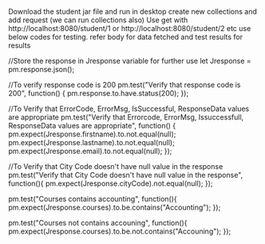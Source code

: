 Download the student jar file and run in desktop
create new collections and add request (we can run collections also)
Use get with http://localhost:8080/student/1 or http://localhost:8080/student/2 etc
use below codes for testing. refer body for data fetched and test results for results

//Store the response in Jresponse variable for further use
let Jresponse = pm.response.json();


//To verify response code is 200
pm.test("Verify that response code is 200", function() {
    pm.response.to.have.status(200);
});


//To Verify that ErrorCode, ErrorMsg, IsSuccessful, ResponseData values are appropriate 
pm.test("Verify that Errorcode, ErrorMsg, Issuccessfull, ResponseData values are appropriate", function() {
    pm.expect(Jresponse.firstname).to.not.equal(null);
    pm.expect(Jresponse.lastname).to.not.equal(null);
      pm.expect(Jresponse.email).to.not.equal(null);
});


//To Verify that City Code doesn't have null value in the response
pm.test("Verify that City Code doesn't have null value in the response", function(){
    pm.expect(Jresponse.cityCode).not.equal(null);
});


pm.test("Courses contains accounting", function(){
    pm.expect(Jresponse.courses).to.be.contains("Accounting");
      });

pm.test("Courses not contains accouning", function(){
    pm.expect(Jresponse.courses).to.be.not.contains("Accouning");
      });
      

